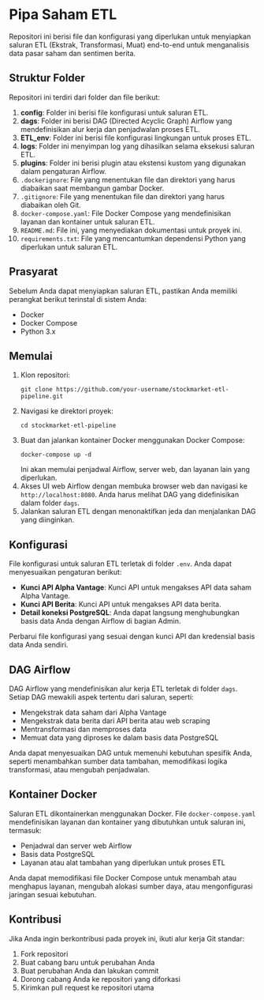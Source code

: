 # Pipa Saham ETL
Repositori ini berisi file dan konfigurasi yang diperlukan untuk menyiapkan saluran ETL (Ekstrak, Transformasi, Muat) end-to-end untuk menganalisis data pasar saham dan sentimen berita.

## Struktur Folder
Repositori ini terdiri dari folder dan file berikut:

1. **config**: Folder ini berisi file konfigurasi untuk saluran ETL.
2. **dags**: Folder ini berisi DAG (Directed Acyclic Graph) Airflow yang mendefinisikan alur kerja dan penjadwalan proses ETL.
3. **ETL_env**: Folder ini berisi file konfigurasi lingkungan untuk proses ETL.
4. **logs**: Folder ini menyimpan log yang dihasilkan selama eksekusi saluran ETL.
5. **plugins**: Folder ini berisi plugin atau ekstensi kustom yang digunakan dalam pengaturan Airflow.
6. `.dockerignore`: File yang menentukan file dan direktori yang harus diabaikan saat membangun gambar Docker.
7. `.gitignore`: File yang menentukan file dan direktori yang harus diabaikan oleh Git.
8. `docker-compose.yaml`: File Docker Compose yang mendefinisikan layanan dan kontainer untuk saluran ETL.
9. `README.md`: File ini, yang menyediakan dokumentasi untuk proyek ini.
10. `requirements.txt`: File yang mencantumkan dependensi Python yang diperlukan untuk saluran ETL.

## Prasyarat
Sebelum Anda dapat menyiapkan saluran ETL, pastikan Anda memiliki perangkat berikut terinstal di sistem Anda:

- Docker
- Docker Compose
- Python 3.x

## Memulai
1. Klon repositori:
   ```
   git clone https://github.com/your-username/stockmarket-etl-pipeline.git
   ```
2. Navigasi ke direktori proyek:
   ```
   cd stockmarket-etl-pipeline
   ```
3. Buat dan jalankan kontainer Docker menggunakan Docker Compose:
   ```
   docker-compose up -d
   ```
   Ini akan memulai penjadwal Airflow, server web, dan layanan lain yang diperlukan.
4. Akses UI web Airflow dengan membuka browser web dan navigasi ke `http://localhost:8080`. Anda harus melihat DAG yang didefinisikan dalam folder `dags`.
5. Jalankan saluran ETL dengan menonaktifkan jeda dan menjalankan DAG yang diinginkan.

## Konfigurasi
File konfigurasi untuk saluran ETL terletak di folder `.env`. Anda dapat menyesuaikan pengaturan berikut:

- **Kunci API Alpha Vantage**: Kunci API untuk mengakses API data saham Alpha Vantage.
- **Kunci API Berita**: Kunci API untuk mengakses API data berita.
- **Detail koneksi PostgreSQL**: Anda dapat langsung menghubungkan basis data Anda dengan Airflow di bagian Admin.

Perbarui file konfigurasi yang sesuai dengan kunci API dan kredensial basis data Anda sendiri.

## DAG Airflow
DAG Airflow yang mendefinisikan alur kerja ETL terletak di folder `dags`. Setiap DAG mewakili aspek tertentu dari saluran, seperti:

- Mengekstrak data saham dari Alpha Vantage
- Mengekstrak data berita dari API berita atau web scraping
- Mentransformasi dan memproses data
- Memuat data yang diproses ke dalam basis data PostgreSQL

Anda dapat menyesuaikan DAG untuk memenuhi kebutuhan spesifik Anda, seperti menambahkan sumber data tambahan, memodifikasi logika transformasi, atau mengubah penjadwalan.

## Kontainer Docker
Saluran ETL dikontainerkan menggunakan Docker. File `docker-compose.yaml` mendefinisikan layanan dan kontainer yang dibutuhkan untuk saluran ini, termasuk:

- Penjadwal dan server web Airflow
- Basis data PostgreSQL
- Layanan atau alat tambahan yang diperlukan untuk proses ETL

Anda dapat memodifikasi file Docker Compose untuk menambah atau menghapus layanan, mengubah alokasi sumber daya, atau mengonfigurasi jaringan sesuai kebutuhan.

## Kontribusi
Jika Anda ingin berkontribusi pada proyek ini, ikuti alur kerja Git standar:

1. Fork repositori
2. Buat cabang baru untuk perubahan Anda
3. Buat perubahan Anda dan lakukan commit
4. Dorong cabang Anda ke repositori yang diforkasi
5. Kirimkan pull request ke repositori utama

